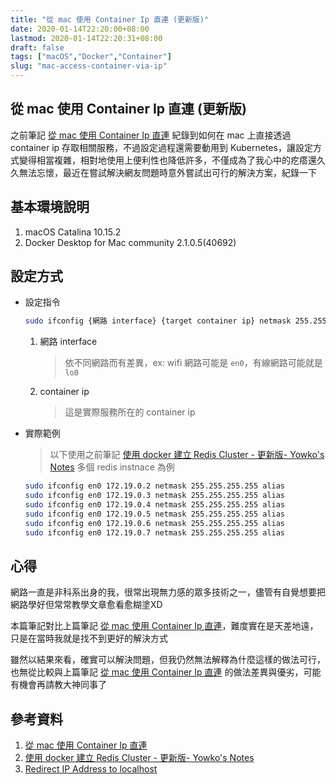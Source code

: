```yaml
---
title: "從 mac 使用 Container Ip 直連 (更新版)"
date: 2020-01-14T22:20:00+08:00
lastmod: 2020-01-14T22:20:31+08:00
draft: false
tags: ["macOS","Docker","Container"]
slug: "mac-access-container-via-ip"
---
```


## 從 mac 使用 Container Ip 直連 (更新版)

之前筆記 [從 mac 使用 Container Ip 直連](https://blog.yowko.com/mac-access-container-ip-host) 紀錄到如何在 mac 上直接透過 container ip 存取相關服務，不過設定過程還需要動用到 Kubernetes，讓設定方式變得相當複雜，相對地使用上便利性也降低許多，不僅成為了我心中的疙瘩還久久無法忘懷，最近在嘗試解決網友問題時意外嘗試出可行的解決方案，紀錄一下

## 基本環境說明

1. macOS Catalina 10.15.2
2. Docker Desktop for Mac community 2.1.0.5(40692)

## 設定方式

- 設定指令

    ```bash
    sudo ifconfig {網路 interface} {target container ip} netmask 255.255.255.255 alias
    ```

    1. 網路 interface

        > 依不同網路而有差異，ex: wifi 網路可能是 `en0`，有線網路可能就是 `lo0`

    2. container ip

        > 這是實際服務所在的 container ip

- 實際範例

    > 以下使用之前筆記 [使用 docker 建立 Redis Cluster - 更新版- Yowko's Notes](https://blog.yowko.com/redis-cluster-docker/) 多個 redis instnace 為例

    ```bash
    sudo ifconfig en0 172.19.0.2 netmask 255.255.255.255 alias
    sudo ifconfig en0 172.19.0.3 netmask 255.255.255.255 alias
    sudo ifconfig en0 172.19.0.4 netmask 255.255.255.255 alias
    sudo ifconfig en0 172.19.0.5 netmask 255.255.255.255 alias
    sudo ifconfig en0 172.19.0.6 netmask 255.255.255.255 alias
    sudo ifconfig en0 172.19.0.7 netmask 255.255.255.255 alias
    ```

## 心得

網路一直是非科系出身的我，很常出現無力感的眾多技術之一，儘管有自覺想要把網路學好但常常教學文章愈看愈糊塗XD

本篇筆記對比上篇筆記 [從 mac 使用 Container Ip 直連](https://blog.yowko.com/mac-access-container-ip-host)，難度實在是天差地遠，只是在當時我就是找不到更好的解決方式

雖然以結果來看，確實可以解決問題，但我仍然無法解釋為什麼這樣的做法可行，也無從比較與上篇筆記 [從 mac 使用 Container Ip 直連](https://blog.yowko.com/mac-access-container-ip-host) 的做法差異與優劣，可能有機會再請教大神同事了

## 參考資料

1. [從 mac 使用 Container Ip 直連](https://blog.yowko.com/mac-access-container-ip-host)
2. [使用 docker 建立 Redis Cluster - 更新版- Yowko's Notes](https://blog.yowko.com/redis-cluster-docker/)
3. [Redirect IP Address to localhost](https://www.santoshsrinivas.com/redirect-ip-address-to-localhost/)
